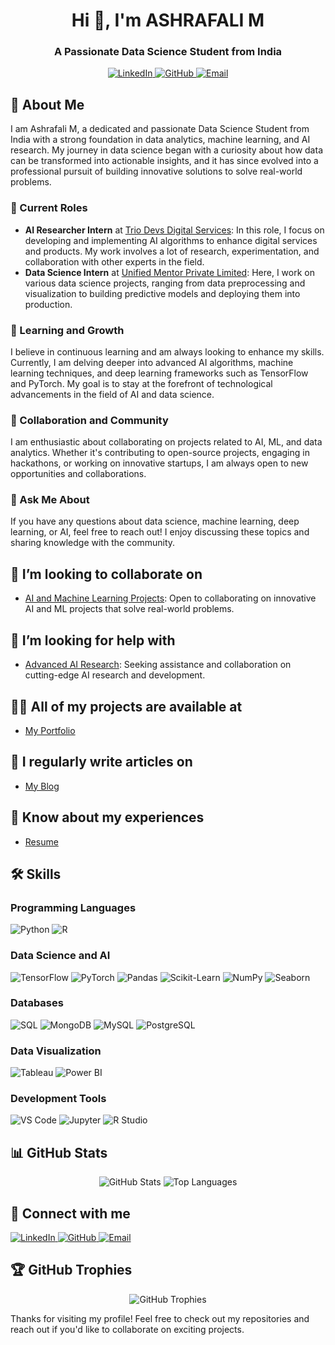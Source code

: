 <h1 align="center">Hi 👋, I'm ASHRAFALI M</h1>
<h3 align="center">A Passionate Data Science Student from India</h3>

<p align="center">
  <a href="https://www.linkedin.com/in/ashrafali-m-769b25246" target="_blank">
    <img src="https://img.shields.io/badge/LinkedIn-ashrafali--m-blue" alt="LinkedIn">
  </a>
  <a href="https://github.com/ASHRAFALI-M" target="_blank">
    <img src="https://img.shields.io/badge/GitHub-ASHRAFALI--M-black" alt="GitHub">
  </a>
  <a href="mailto:ashrafali31018@gmail.com">
    <img src="https://img.shields.io/badge/Email-ashrafali31018@gmail.com-red" alt="Email">
  </a>
</p>

## 🌟 About Me

I am Ashrafali M, a dedicated and passionate Data Science Student from India with a strong foundation in data analytics, machine learning, and AI research. My journey in data science began with a curiosity about how data can be transformed into actionable insights, and it has since evolved into a professional pursuit of building innovative solutions to solve real-world problems.

### 🔭 Current Roles

- **AI Researcher Intern** at [Trio Devs Digital Services](#): In this role, I focus on developing and implementing AI algorithms to enhance digital services and products. My work involves a lot of research, experimentation, and collaboration with other experts in the field.
- **Data Science Intern** at [Unified Mentor Private Limited](#): Here, I work on various data science projects, ranging from data preprocessing and visualization to building predictive models and deploying them into production.

### 🌱 Learning and Growth

I believe in continuous learning and am always looking to enhance my skills. Currently, I am delving deeper into advanced AI algorithms, machine learning techniques, and deep learning frameworks such as TensorFlow and PyTorch. My goal is to stay at the forefront of technological advancements in the field of AI and data science.

### 👯 Collaboration and Community

I am enthusiastic about collaborating on projects related to AI, ML, and data analytics. Whether it's contributing to open-source projects, engaging in hackathons, or working on innovative startups, I am always open to new opportunities and collaborations.

### 💬 Ask Me About

If you have any questions about data science, machine learning, deep learning, or AI, feel free to reach out! I enjoy discussing these topics and sharing knowledge with the community.

## 👯 I’m looking to collaborate on

- [AI and Machine Learning Projects](#): Open to collaborating on innovative AI and ML projects that solve real-world problems.

## 🤝 I’m looking for help with

- [Advanced AI Research](#): Seeking assistance and collaboration on cutting-edge AI research and development.

## 👨‍💻 All of my projects are available at

- [My Portfolio](https://ashrafali-m.github.io/Personal-Portfolio-React/)

## 📝 I regularly write articles on

- [My Blog](https://medium.com/@ashrafali31018)

## 📄 Know about my experiences

- [Resume](https://drive.google.com/file/d/1vH4_XyEhNU6CyyYI-ni3yIyKF8pbMBb-/view?usp=sharing)


## 🛠 Skills

### Programming Languages
![Python](https://img.shields.io/badge/-Python-3776AB?style=flat&logo=python&logoColor=white)
![R](https://img.shields.io/badge/-R-276DC3?style=flat&logo=r&logoColor=white)

### Data Science and AI
![TensorFlow](https://img.shields.io/badge/-TensorFlow-FF6F00?style=flat&logo=tensorflow&logoColor=white)
![PyTorch](https://img.shields.io/badge/-PyTorch-EE4C2C?style=flat&logo=pytorch&logoColor=white)
![Pandas](https://img.shields.io/badge/-Pandas-150458?style=flat&logo=pandas&logoColor=white)
![Scikit-Learn](https://img.shields.io/badge/-ScikitLearn-F7931E?style=flat&logo=scikit-learn&logoColor=white)
![NumPy](https://img.shields.io/badge/-NumPy-013243?style=flat&logo=numpy&logoColor=white)
![Seaborn](https://img.shields.io/badge/-Seaborn-3776AB?style=flat&logo=seaborn&logoColor=white)

### Databases
![SQL](https://img.shields.io/badge/-SQL-4479A1?style=flat&logo=sql&logoColor=white)
![MongoDB](https://img.shields.io/badge/-MongoDB-47A248?style=flat&logo=mongodb&logoColor=white)
![MySQL](https://img.shields.io/badge/-MySQL-4479A1?style=flat&logo=mysql&logoColor=white)
![PostgreSQL](https://img.shields.io/badge/-PostgreSQL-336791?style=flat&logo=postgresql&logoColor=white)

### Data Visualization
![Tableau](https://img.shields.io/badge/-Tableau-E97627?style=flat&logo=tableau&logoColor=white)
![Power BI](https://img.shields.io/badge/-PowerBI-F2C811?style=flat&logo=powerbi&logoColor=white)

### Development Tools
![VS Code](https://img.shields.io/badge/-VSCode-007ACC?style=flat&logo=visual-studio-code&logoColor=white)
![Jupyter](https://img.shields.io/badge/-Jupyter-F37626?style=flat&logo=jupyter&logoColor=white)
![R Studio](https://img.shields.io/badge/-RStudio-75AADB?style=flat&logo=rstudio&logoColor=white)

## 📊 GitHub Stats

<p align="center">
  <img src="https://github-readme-stats.vercel.app/api?username=ASHRAFALI-M&show_icons=true&theme=radical" alt="GitHub Stats">
  <img src="https://github-readme-stats.vercel.app/api/top-langs/?username=ASHRAFALI-M&layout=compact&theme=radical" alt="Top Languages">
</p>

## 🔗 Connect with me

<p align="left">
  <a href="https://www.linkedin.com/in/ashrafali-m-769b25246" target="_blank">
    <img src="https://img.shields.io/badge/LinkedIn-ashrafali--m-blue" alt="LinkedIn">
  </a>
  <a href="https://github.com/ASHRAFALI-M" target="_blank">
    <img src="https://img.shields.io/badge/GitHub-ASHRAFALI--M-black" alt="GitHub">
  </a>
  <a href="mailto:ashrafali31018@gmail.com">
    <img src="https://img.shields.io/badge/Email-ashrafali31018@gmail.com-red" alt="Email">
  </a>
</p>

## 🏆 GitHub Trophies

<p align="center">
  <img src="https://github-profile-trophy.vercel.app/?username=ASHRAFALI-M&theme=radical" alt="GitHub Trophies">
</p>


Thanks for visiting my profile! Feel free to check out my repositories and reach out if you'd like to collaborate on exciting projects.
